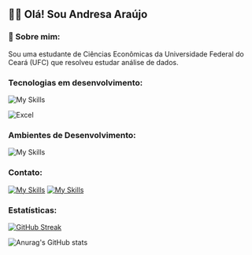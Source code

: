 ##  👋🏻 Olá! Sou Andresa Araújo
### 🌟 Sobre mim:
Sou uma estudante de Ciências Econômicas da Universidade Federal do Ceará (UFC) que resolveu estudar análise de dados.

### Tecnologias em desenvolvimento:
![My Skills](https://skillicons.dev/icons?i=py,r)

![Excel](https://img.shields.io/badge/Microsoft_Excel-217346?style=for-the-badge&logo=microsoft-excel&logoColor=white)

### Ambientes de Desenvolvimento:
![My Skills](https://skillicons.dev/icons?i=pycharm,vscode,rstudio)

### Contato:
[![My Skills](https://skillicons.dev/icons?i=gmail)](mailto:araujoandresa58@gmail.com)
[![My Skills](https://skillicons.dev/icons?i=linkedin)](https://www.linkedin.com/in/andresa-araújo)

### Estatísticas:

[![GitHub Streak](https://streak-stats.demolab.com/?user=andresa-araujo19&theme=dracula&locale=pt-br)](https://git.io/streak-stats)

![Anurag's GitHub stats](https://github-readme-stats.vercel.app/api?username=andresa-araujo19&show_icons=true&theme=dracula&locale=pt-br)
